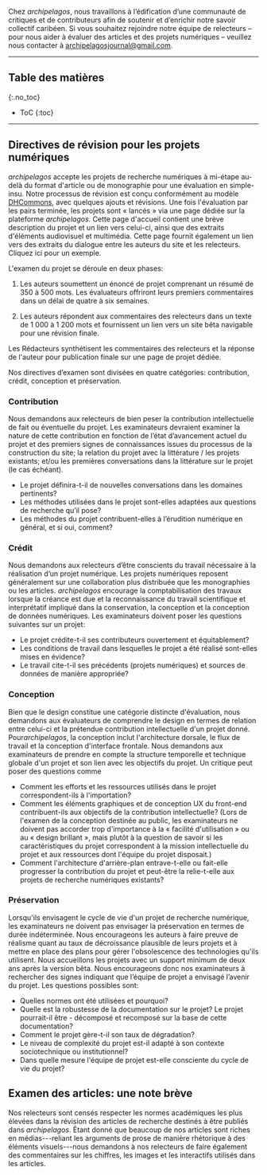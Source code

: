 Chez *archipelagos*, nous travaillons à l’édification d’une communauté de critiques et de contributeurs afin de soutenir et d’enrichir notre savoir collectif caribéen. Si vous souhaitez rejoindre notre équipe de relecteurs – pour nous aider à évaluer des articles et des projets numériques – veuillez nous contacter à archipelagosjournal@gmail.com.

---

## Table des matières
{:.no_toc}

* ToC
{:toc}

---

## Directives de révision pour les projets numériques

*archipelagos* accepte les projets de recherche numériques à mi-étape au-delà du format d'article ou de monographie pour une évaluation en simple-insu. Notre processus de révision est conçu conformément au modèle [DHCommons](http://dhcommons.org/journal/submission-guidelines), avec quelques ajouts et révisions. Une fois l'évaluation par les pairs terminée, les projets sont « lancés » via une page dédiée sur la plateforme *archipelagos*. Cette page d'accueil contient une brève description du projet et un lien vers celui-ci, ainsi que des extraits d'éléments audiovisuel et multimédia. Cette page fournit également un lien vers des extraits du dialogue entre les auteurs du site et les relecteurs. Cliquez ici pour un exemple.

L'examen du projet se déroule en deux phases:

1. Les auteurs soumettent un énoncé de projet comprenant un résumé de 350 à 500 mots. Les évaluateurs offriront leurs premiers commentaires dans un délai de quatre à six semaines.

2. Les auteurs répondent aux commentaires des relecteurs dans un texte de 1 000 à 1 200 mots et fournissent un lien vers un site bêta navigable pour une révision finale.

Les Rédacteurs synthétisent les commentaires des relecteurs et la réponse de l'auteur pour publication finale sur une page de projet dédiée.

Nos directives d’examen sont divisées en quatre catégories: contribution, crédit, conception et préservation.

### Contribution

Nous demandons aux relecteurs de bien peser la contribution intellectuelle de fait ou éventuelle du projet. Les examinateurs devraient examiner la nature de cette contribution en fonction de l’état d’avancement actuel du projet et des premiers signes de connaissances issues du processus de la construction du site; la relation du projet avec la littérature / les projets existants; et/ou les premières conversations dans la littérature sur le projet (le cas échéant).

- Le projet définira-t-il de nouvelles conversations dans les domaines pertinents?
- Les méthodes utilisées dans le projet sont-elles adaptées aux questions de recherche qu’il pose?
- Les méthodes du projet contribuent-elles à l’érudition numérique en général, et si oui, comment?

### Crédit

Nous demandons aux relecteurs d’être conscients du travail nécessaire à la réalisation d’un projet numérique. Les projets numériques reposent généralement sur une collaboration plus distribuée que les monographies ou les articles. *archipelagos* encourage la comptabilisation des travaux lorsque la créance est due et la reconnaissance du travail scientifique et interprétatif impliqué dans la conservation, la conception et la conception de données numériques. Les examinateurs doivent poser les questions suivantes sur un projet:

- Le projet crédite-t-il ses contributeurs ouvertement et équitablement?
- Les conditions de travail dans lesquelles le projet a été réalisé sont-elles mises en évidence?
- Le travail cite-t-il ses précédents (projets numériques) et sources de données de manière appropriée?

### Conception

Bien que le design constitue une catégorie distincte d'évaluation, nous demandons aux évaluateurs de comprendre le design en termes de relation entre celui-ci et la prétendue contribution intellectuelle d'un projet donné. Pour*archipelagos*, la conception inclut l'architecture dorsale, le flux de travail et la conception d'interface frontale. Nous demandons aux examinateurs de prendre en compte la structure temporelle et technique globale d'un projet et son lien avec les objectifs du projet. Un critique peut poser des questions comme

- Comment les efforts et les ressources utilisés dans le projet correspondent-ils à l'importation?
- Comment les éléments graphiques et de conception UX du front-end contribuent-ils aux objectifs de la contribution intellectuelle? (Lors de l'examen de la conception destinée au public, les examinateurs ne doivent pas accorder trop d'importance à la « facilité d'utilisation » ou au « design brillant », mais plutôt à la question de savoir si les caractéristiques du projet correspondent à la mission intellectuelle du projet et aux ressources dont l'équipe du projet disposait.)
- Comment l'architecture d'arrière-plan entrave-t-elle ou fait-elle progresser la contribution du projet et peut-être la relie-t-elle aux projets de recherche numériques existants?

### Préservation

Lorsqu'ils envisagent le cycle de vie d'un projet de recherche numérique, les examinateurs ne doivent pas envisager la préservation en termes de durée indéterminée. Nous encourageons les auteurs à faire preuve de réalisme quant au taux de décroissance plausible de leurs projets et à mettre en place des plans pour gérer l'obsolescence des technologies qu'ils utilisent. Nous accueillons les projets avec un support minimum de deux ans après la version bêta. Nous encourageons donc nos examinateurs à rechercher des signes indiquant que l’équipe de projet a envisagé l’avenir du projet. Les questions possibles sont:

- Quelles normes ont été utilisées et pourquoi?
- Quelle est la robustesse de la documentation sur le projet? Le projet pourrait-il être - décomposé et recomposé sur la base de cette documentation?
- Comment le projet gère-t-il son taux de dégradation?
- Le niveau de complexité du projet est-il adapté à son contexte sociotechnique ou institutionnel?
- Dans quelle mesure l'équipe de projet est-elle consciente du cycle de vie du projet?

## Examen des articles: une note brève

Nos relecteurs sont censés respecter les normes académiques les plus élevées dans la révision des articles de recherche destinés à être publiés dans *archipelagos*. Étant donné que beaucoup de nos articles sont riches en médias---reliant les arguments de prose de manière rhétorique à des éléments visuels---nous demandons à nos relecteurs de faire également des commentaires sur les chiffres, les images et les interactifs utilisés dans les articles.
